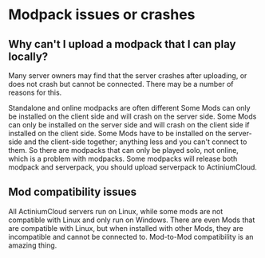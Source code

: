 # Modpack issues or crashes

## Why can't I upload a modpack that I can play locally?

Many server owners may find that the server crashes after uploading, or does not crash but cannot be connected.
There may be a number of reasons for this.

Standalone and online modpacks are often different
Some Mods can only be installed on the client side and will crash on the server side.
Some Mods can only be installed on the server side and will crash on the client side if installed on the client side.
Some Mods have to be installed on the server-side and the client-side together; anything less and you can't connect to them.
So there are modpacks that can only be played solo, not online, which is a problem with modpacks.
Some modpacks will release both modpack and serverpack, you should upload serverpack to ActiniumCloud.

## Mod compatibility issues

All ActiniumCloud servers run on Linux, while some mods are not compatible with Linux and only run on Windows.
There are even Mods that are compatible with Linux, but when installed with other Mods, they are incompatible and cannot be connected to.
Mod-to-Mod compatibility is an amazing thing.